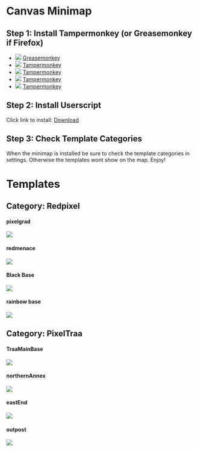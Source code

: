 # Canvas Minimap
## Step 1: Install Tampermonkey (or Greasemonkey if Firefox)
* ![](https://raw.githubusercontent.com/reek/anti-adblock-killer/gh-pages/images/firefox.png) [Greasemonkey](https://addons.mozilla.org/firefox/addon/greasemonkey/)
* ![](https://raw.githubusercontent.com/reek/anti-adblock-killer/gh-pages/images/chrome.png) [Tampermonkey](https://chrome.google.com/webstore/detail/tampermonkey/dhdgffkkebhmkfjojejmpbldmpobfkfo)
* ![](https://raw.githubusercontent.com/reek/anti-adblock-killer/gh-pages/images/opera.png) [Tampermonkey](https://addons.opera.com/extensions/details/tampermonkey-beta/)
* ![](https://raw.githubusercontent.com/reek/anti-adblock-killer/gh-pages/images/safari.png) [Tampermonkey](https://safari.tampermonkey.net/tampermonkey.safariextz)
* ![](https://raw.githubusercontent.com/reek/anti-adblock-killer/gh-pages/images/msedge.png) [Tampermonkey](https://www.microsoft.com/store/p/tampermonkey/9nblggh5162s)

## Step 2: Install Userscript
Click link to install: [Download](https://github.com/plutorising/Minimap/raw/master/minimap.pub.user.js)

## Step 3: Check Template Categories
When the minimap is installed be sure to check the template categories in settings. Otherwise the templates wont show on the map. Enjoy!

# Templates

## Category: Redpixel

#### pixelgrad
[![](https://raw.githubusercontent.com/plutorising/Minimap/master/templates/pixelgrad.png)](https://pixelcanvas.io/@-462,-571)

#### redmenace
[![](https://raw.githubusercontent.com/plutorising/Minimap/master/templates/redmenace.png)](https://pixelcanvas.io/@-1994,3810)

#### Black Base
[![](https://raw.githubusercontent.com/plutorising/Minimap/master/templates/Black%20Base.png)](https://pixelcanvas.io/@5339,4057)

#### rainbow base
[![](https://raw.githubusercontent.com/plutorising/Minimap/master/templates/rainbow%20base.png)](https://pixelcanvas.io/@2778,-3533)



## Category: PixelTraa

#### TraaMainBase
[![](https://raw.githubusercontent.com/plutorising/Minimap/master/templates/TraaMainBase.png)](https://pixelcanvas.io/@1450,959)

#### northernAnnex
[![](https://raw.githubusercontent.com/plutorising/Minimap/master/templates/northernAnnex.png)](https://pixelcanvas.io/@1435,766)

#### eastEnd
[![](https://raw.githubusercontent.com/plutorising/Minimap/master/templates/eastEnd.png)](https://pixelcanvas.io/@1973,987)

#### outpost
[![](https://raw.githubusercontent.com/plutorising/Minimap/master/templates/outpost.png)](https://pixelcanvas.io/@139290,-22490)


